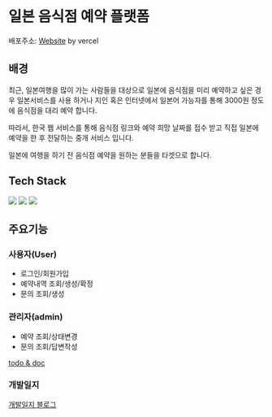 # 일본 음식점 예약 플랫폼

배포주소: [Website](https://j-reservation.vercel.app/) by vercel

## 배경

최근, 일본여행을 많이 가는 사람들을 대상으로 일본에 음식점을 미리 예약하고 싶은 경우 일본서비스를 사용 하거나 지인 혹은 인터넷에서 일본어 가능자를 통해 3000원 정도에 음식점을 대리 예약 합니다.

따라서, 한국 웹 서비스를 통해 음식점 링크와 예약 희망 날짜를 접수 받고 직접 일본에 예약을 한 후 전달하는 중개 서비스 입니다.

일본에 여행을 하기 전 음식점 예약을 원하는 분들을 타겟으로 합니다.

## Tech Stack

<img src="https://img.shields.io/badge/TypeScript-007ACC?style=for-the-badge&logo=typescript&logoColor=white" /> <img src="https://img.shields.io/badge/Next.js-000?logo=nextdotjs&logoColor=fff&style=for-the-badge"> <img src="https://img.shields.io/badge/Tanstackquery.v5-FF4154?logo=reactquery&logoColor=fff&style=for-the-badge">

## 주요기능

### 사용자(User)

- 로그인/회원가입
- 예약내역 조회/생성/확정
- 문의 조회/생성

### 관리자(admin)

- 예약 조회/상태변경
- 문의 조회/답변작성

[todo & doc](https://www.notion.so/J_Reservation-12ac9f3dc9dd80239ba5c6e09e469705?p=12ac9f3dc9dd8117a159dd3f0c862eb2&pm=s)

### 개발일지

[개발일지 블로그](https://velog.io/@soll/%EC%9D%BC%EB%B3%B8-%EC%9D%8C%EC%8B%9D%EC%A0%90-%EC%98%88%EC%95%BD-%ED%94%8C%EB%9E%AB%ED%8F%BC)
